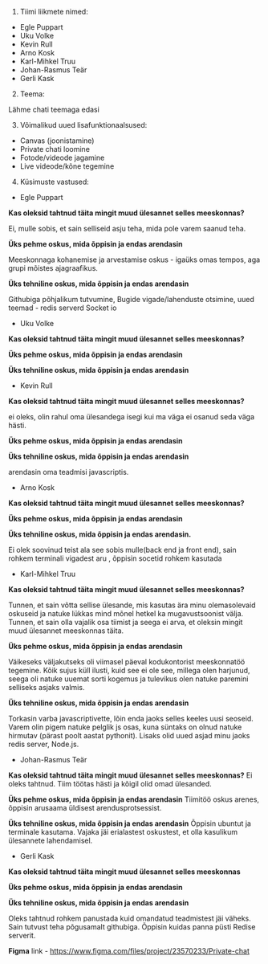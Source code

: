 1. Tiimi liikmete nimed:
 - Egle Puppart
 - Uku Volke
 - Kevin Rull
 - Arno Kosk
 - Karl-Mihkel Truu
 - Johan-Rasmus Teär
 - Gerli Kask

 2. Teema:

Lähme chati teemaga edasi

3. Võimalikud uued lisafunktionaalsused:
  - Canvas (joonistamine)
  - Private chati loomine
  - Fotode/videode jagamine
  - Live videode/kõne tegemine

4. Küsimuste vastused:

 - Egle Puppart

**Kas oleksid tahtnud täita mingit muud ülesannet selles meeskonnas?**

Ei, mulle sobis, et sain selliseid asju teha, mida pole varem saanud teha.

**Üks pehme oskus, mida õppisin ja endas arendasin**

Meeskonnaga kohanemise ja arvestamise oskus - igaüks omas tempos, aga grupi mõistes ajagraafikus.

**Üks tehniline oskus, mida õppisin ja endas arendasin**

Githubiga põhjalikum tutvumine, Bugide vigade/lahenduste otsimine, uued teemad - redis serverd Socket io


- Uku Volke

**Kas oleksid tahtnud täita mingit muud ülesannet selles meeskonnas?**


**Üks pehme oskus, mida õppisin ja endas arendasin**

**Üks tehniline oskus, mida õppisin ja endas arendasin**



- Kevin Rull

**Kas oleksid tahtnud täita mingit muud ülesannet selles meeskonnas?**

ei oleks, olin rahul oma ülesandega isegi kui ma väga ei osanud seda väga hästi.

**Üks pehme oskus, mida õppisin ja endas arendasin**

**Üks tehniline oskus, mida õppisin ja endas arendasin**

arendasin oma teadmisi javascriptis.


- Arno Kosk

**Kas oleksid tahtnud täita mingit muud ülesannet selles meeskonnas?**

**Üks pehme oskus, mida õppisin ja endas arendasin**

**Üks tehniline oskus, mida õppisin ja endas arendasin.**

Ei olek soovinud teist ala see sobis mulle(back end ja front end), sain rohkem terminali vigadest aru , õppisin socetid rohkem kasutada


- Karl-Mihkel Truu

**Kas oleksid tahtnud täita mingit muud ülesannet selles meeskonnas?**

Tunnen, et sain võtta sellise ülesande, mis kasutas ära minu olemasolevaid oskuseid ja natuke lükkas mind mõnel hetkel ka mugavustsoonist välja. Tunnen, et sain olla vajalik osa tiimist ja seega ei arva, et oleksin mingit muud ülesannet meeskonnas täita.

**Üks pehme oskus, mida õppisin ja endas arendasin**

Väikeseks väljakutseks oli viimasel päeval kodukontorist meeskonnatöö tegemine. Kõik sujus küll ilusti, kuid see ei ole see, millega olen harjunud, seega oli natuke uuemat sorti kogemus ja tulevikus olen natuke paremini selliseks asjaks valmis.

**Üks tehniline oskus, mida õppisin ja endas arendasin**

Torkasin varba javascriptivette, lõin enda jaoks selles keeles uusi seoseid. Varem olin pigem natuke pelglik js osas, kuna süntaks on olnud natuke hirmutav (pärast poolt aastat pythonit). Lisaks olid uued asjad minu jaoks redis server, Node.js.


- Johan-Rasmus Teär

**Kas oleksid tahtnud täita mingit muud ülesannet selles meeskonnas?** Ei oleks tahtnud. Tiim töötas hästi ja kõigil olid omad ülesanded.

**Üks pehme oskus, mida õppisin ja endas arendasin** Tiimitöö oskus arenes, õppisin arusaama üldisest arendusprotsessist.

**Üks tehniline oskus, mida õppisin ja endas arendasin** Õppisin ubuntut ja terminale kasutama. Vajaka jäi erialastest oskustest, et olla kasulikum ülesannete lahendamisel. 


- Gerli Kask

**Kas oleksid tahtnud täita mingit muud ülesannet selles meeskonnas**

**Üks pehme oskus, mida õppisin ja endas arendasin**

**Üks tehniline oskus, mida õppisin ja endas arendasin**

Oleks tahtnud rohkem panustada kuid omandatud teadmistest jäi väheks.
Sain tutvust teha põgusamalt githubiga.
Õppisin kuidas panna püsti Redise serverit.


**Figma** link - https://www.figma.com/files/project/23570233/Private-chat
